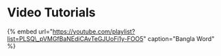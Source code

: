 # Video Tutorials

{% embed url="https://youtube.com/playlist?list=PLSQ\_pVMGfBaNEdiCAvTeGJUoFi1y-FOO5" caption="Bangla Word" %}



